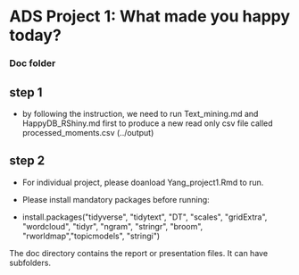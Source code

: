 # ADS Project 1: What made you happy today?
### Doc folder

## step 1 
* by following the instruction, we need to run Text_mining.md and HappyDB_RShiny.md first to produce a new read only csv file called processed_moments.csv (../output)

## step 2
* For individual project, please doanload Yang_project1.Rmd to run.

* Please install mandatory packages before running: 

* install.packages("tidyverse", "tidytext", "DT", "scales", "gridExtra", "wordcloud", "tidyr", "ngram", "stringr", "broom", "rworldmap","topicmodels", "stringi")


The doc directory contains the report or presentation files. It can have subfolders.  

